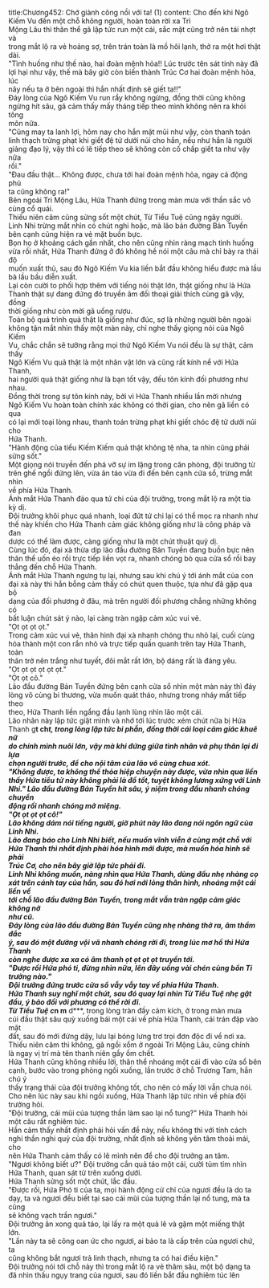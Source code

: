 title:Chương452: Chớ giành cõng nồi với ta! (1)
content:
Cho đến khi Ngô Kiếm Vu đến một chỗ không người, hoàn toàn rời xa Trì<br>Mộng Lâu thì thân thể gã lập tức run một cái, sắc mặt cũng trở nên tái nhợt và<br>trong mắt lộ ra vẻ hoảng sợ, trên trán toàn là mồ hôi lạnh, thở ra một hơi thật<br>dài.<br>"Tình huống như thế nào, hai đoàn mệnh hỏa!! Lúc trước tên sát tinh này đã<br>lợi hại như vậy, thế mà bây giờ còn biến thành Trúc Cơ hai đoàn mệnh hỏa, lúc<br>nãy nếu ta ở bên ngoài thì hắn nhất định sẽ giết ta!!"<br>Đáy lòng của Ngô Kiếm Vu run rẩy không ngừng, đồng thời cũng không<br>ngừng hít sâu, gã cảm thấy mấy tháng tiếp theo mình không nên ra khỏi tông<br>môn nữa.<br>"Cũng may ta lanh lợi, hôm nay cho hắn mặt mũi như vậy, còn thanh toán<br>linh thạch trừng phạt khi giết đệ tử dưới núi cho hắn, nếu như hắn là người<br>giảng đạo lý, vậy thì có lẽ tiếp theo sẽ không còn cố chấp giết ta như vậy nữa<br>rồi."<br>"Đau đầu thật... Không được, chưa tới hai đoàn mệnh hỏa, ngay cả động phủ<br>ta cũng không ra!"<br>Bên ngoài Tri Mộng Lâu, Hứa Thanh đứng trong màn mưa với thần sắc vô<br>cùng cổ quái.<br>Thiếu niên câm cũng sửng sốt một chút, Từ Tiểu Tuệ cũng ngây người.<br>Linh Nhi trừng mắt nhìn có chút nghi hoặc, mà lão bản đường Bản Tuyền<br>bên cạnh cũng hiện ra vẻ mặt buồn bực.<br>Bọn họ ở khoảng cách gần nhất, cho nên cũng nhìn ràng mạch tình huống<br>vừa rồi nhất, Hứa Thanh đứng ở đó không hề nói một câu mà chỉ bày ra thái độ<br>muốn xuất thủ, sau đó Ngô Kiếm Vu kia liền bắt đầu không hiểu được mà lầu<br>bà lầu bầu diễn xuất.<br>Lại còn cười to phối hợp thêm với tiếng nói thật lớn, thật giống như là Hứa<br>Thanh thật sự đang đứng đó truyền âm đối thoại giải thích cùng gã vậy, đồng<br>thời giống như còn mời gã uống rượu.<br>Toàn bộ quá trình quả thật là giống như đúc, sợ là những người bên ngoài<br>không tận mắt nhìn thấy một màn này, chỉ nghe thấy giọng nói của Ngô Kiếm<br>Vu, chắc chắn sẽ tưởng rằng mọi thứ Ngô Kiếm Vu nói đều là sự thật, cảm thấy<br>Ngô Kiếm Vu quả thật là một nhân vật lớn và cũng rất kính nể với Hứa Thanh,<br>hai người quả thật giống như là bạn tốt vậy, đều tôn kính đối phương như nhau.<br>Đồng thời trong sự tôn kính này, bởi vì Hứa Thanh nhiều lần mời nhưng<br>Ngô Kiếm Vu hoàn toàn chính xác không có thời gian, cho nên gã liền có qua<br>có lại mới toại lòng nhau, thanh toán trừng phạt khi giết chóc đệ tử dưới núi cho<br>Hứa Thanh.<br>"Hành động của tiểu Kiếm Kiếm quả thật không tệ nha, ta nhìn cũng phải<br>sửng sốt."<br>Một giọng nói truyền đến phá vỡ sự im lặng trong căn phòng, đội trưởng từ<br>trên ghế ngồi đứng lên, vừa ăn táo vừa đi đến bên cạnh cửa sổ, trừng mắt nhìn<br>về phía Hứa Thanh.<br>Ánh mắt Hứa Thanh đảo qua tứ chi của đội trưởng, trong mắt lộ ra một tia<br>kỳ dị.<br>Đội trưởng khôi phục quá nhanh, loại đứt tứ chi lại có thể mọc ra nhanh như<br>thế này khiến cho Hứa Thanh cảm giác không giống như là công pháp và đan<br>dược có thể làm được, càng giống như là một chút thuật quỷ dị.<br>Cùng lúc đó, đại xà thừa dịp lão đầu đường Bản Tuyền đang buồn bực nên<br>thân thể uốn éo rồi trực tiếp liền vọt ra, nhanh chóng bò qua cửa sổ rồi bay<br>thẳng đến chỗ Hứa Thanh.<br>Ánh mắt Hứa Thanh ngưng tụ lại, nhưng sau khi chú ý tới ánh mắt của con<br>đại xà này thì hắn bỗng cảm thấy có chút quen thuộc, tựa như đã gặp qua bộ<br>dạng của đối phương ở đâu, mà trên người đối phương chẳng những không có<br>bất luận chút sát ý nào, lại càng tràn ngập cảm xúc vui vẻ.<br>"Ọt ọt ọt ọt."<br>Trong cảm xúc vui vẻ, thân hình đại xà nhanh chóng thu nhỏ lại, cuối cùng<br>hóa thành một con rắn nhỏ và trực tiếp quấn quanh trên tay Hứa Thanh, toàn<br>thân trở nên trắng như tuyết, đôi mắt rất lớn, bộ dáng rất là đáng yêu.<br>"Ọt ọt ọt ọt ọt ọt."<br>"Ọt ọt cô."<br>Lão đầu đường Bản Tuyền đứng bên cạnh cửa sổ nhìn một màn này thì đáy<br>lòng vô cùng bi thương, vừa muốn quát tháo, nhưng trong nháy mắt tiếp theo<br>theo, Hứa Thanh liền ngẩng đầu lạnh lùng nhìn lão một cái.<br>Lão nhân này lập tức giật mình và nhớ tới lúc trước xém chút nữa bị Hứa<br>Thanh g**t ch*t, trong lòng lập tức bi phẫn, đồng thời cái loại cảm giác khuê nữ<br>do chính mình nuôi lớn, vậy mà khi đứng giữa tình nhân và phụ thân lại đi lựa<br>chọn người trước, để cho nội tâm của lão vô cùng chua xót.<br>"Không được, ta không thể thỏa hiệp chuyện này được, vừa nhìn qua liền<br>thấy Hứa tiểu tử này không phải là đồ tốt, tuyệt không lương xứng với Linh<br>Nhi." Lão đầu đường Bản Tuyền hít sâu, ý niệm trong đầu nhanh chóng chuyển<br>động rồi nhanh chóng mở miệng.<br>"Ọt ọt ọt ọt cô!"<br>Lão không dám nói tiếng người, giờ phút này lão đang nói ngôn ngữ của<br>Linh Nhi.<br>Lão đang báo cho Linh Nhi biết, nếu muốn vĩnh viễn ở cùng một chỗ với<br>Hứa Thanh thì nhất định phải hóa hình mới được, mà muốn hóa hình sẽ phải<br>Trúc Cơ, cho nên bây giờ lập tức phải đi.<br>Linh Nhi không muốn, nàng nhìn qua Hứa Thanh, dùng đầu nhẹ nhàng cọ<br>xát trên cánh tay của hắn, sau đó hơi nới lỏng thân hình, nhoáng một cái liền về<br>tới chỗ lão đầu đường Bản Tuyền, trong mắt vẫn tràn ngập cảm giác không nỡ<br>như cũ.<br>Đáy lòng của lão đầu đường Bản Tuyền cũng nhẹ nhàng thở ra, âm thầm đắc<br>ý, sau đó một đường vội vã nhanh chóng rời đi, trong lúc mơ hồ thì Hứa Thanh<br>còn nghe được xa xa có âm thanh ọt ọt ọt ọt truyền tới.<br>"Được rồi Hứa phó ti, đừng nhìn nữa, lên đây uống vài chén cùng bổn Ti<br>trưởng nào."<br>Đội trưởng đứng trước cửa sổ vẫy vẫy tay về phía Hứa Thanh.<br>Hứa Thanh suy nghĩ một chút, sau đó quay lại nhìn Từ Tiểu Tuệ nhẹ gật<br>đầu, ý bảo đối với phương có thể rời đi.<br>Từ Tiểu Tuệ c*n m** d***, trong lòng tràn đầy cảm kích, ở trong màn mưa<br>cúi đầu thật sâu quỳ xuống bái một cái về phía Hứa Thanh, cái trán đập vào mặt<br>đất, sau đó mới đứng dậy, lưu lại bóng lưng trơ trọi đơn độc đi về nơi xa.<br>Thiếu niên câm thì không, gã ngồi xổm ở ngoài Tri Mộng Lâu, cũng chính<br>là ngay vị trí mà tên thanh niên gầy ốm chết.<br>Hứa Thanh cũng không nhiều lời, thân thể nhoáng một cái đi vào cửa sổ bên<br>cạnh, bước vào trong phòng ngồi xuống, lần trước ở chỗ Trương Tam, hắn chú ý<br>thấy trạng thái của đội trưởng không tốt, cho nên có mấy lời vẫn chưa nói.<br>Cho nên lúc này sau khi ngồi xuống, Hứa Thanh lập tức nhìn về phía đội<br>trưởng hỏi.<br>"Đội trưởng, cái mũi của tượng thần làm sao lại nổ tung?" Hứa Thanh hỏi<br>một câu rất nghiêm túc.<br>Hắn cảm thấy nhất định phải hỏi vấn đề này, nếu không thì với tính cách<br>nghi thần nghi quỷ của đội trưởng, nhất định sẽ không yên tâm thoải mái, cho<br>nên Hứa Thanh cảm thấy có lẽ mình nên để cho đội trưởng an tâm.<br>"Ngươi không biết ư?" Đội trưởng cắn quả táo một cái, cười tủm tỉm nhìn<br>Hứa Thanh, quan sát từ trên xuống dưới.<br>Hứa Thanh sửng sốt một chút, lắc đầu.<br>"Được rồi, Hứa Phó ti của ta, mọi hành động cử chỉ của ngươi đều là do ta<br>dạy, ta và ngươi đều biết tại sao cái mũi của tượng thần lại nổ tung, mà ta cũng<br>sẽ không vạch trần ngươi."<br>Đội trưởng ăn xong quả táo, lại lấy ra một quả lê và gặm một miếng thật<br>lớn.<br>"Lần này ta sẽ cõng oan ức cho ngươi, ai bảo ta là cấp trên của ngươi chứ, ta<br>cũng không bắt ngươi trả linh thạch, nhưng ta có hai điều kiện."<br>Đội trưởng nói tới chỗ này thì trong mắt lộ ra vẻ thâm sâu, một bộ dạng ta<br>đã nhìn thấu ngụy trang của ngươi, sau đó liền bắt đầu nghiêm túc lên